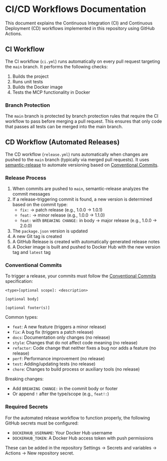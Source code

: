 # CI/CD Workflows Documentation

This document explains the Continuous Integration (CI) and Continuous Deployment (CD) workflows implemented in this repository using GitHub Actions.

## CI Workflow

The CI workflow (`ci.yml`) runs automatically on every pull request targeting the `main` branch. It performs the following checks:

1. Builds the project
2. Runs unit tests
3. Builds the Docker image
4. Tests the MCP functionality in Docker

### Branch Protection

The `main` branch is protected by branch protection rules that require the CI workflow to pass before merging a pull request. This ensures that only code that passes all tests can be merged into the main branch.

## CD Workflow (Automated Releases)

The CD workflow (`release.yml`) runs automatically when changes are pushed to the `main` branch (typically via merged pull requests). It uses [semantic-release](https://github.com/semantic-release/semantic-release) to automate versioning based on [Conventional Commits](https://www.conventionalcommits.org/).

### Release Process

1. When commits are pushed to `main`, semantic-release analyzes the commit messages
2. If a release-triggering commit is found, a new version is determined based on the commit type:
   - `fix:` → patch release (e.g., 1.0.0 → 1.0.1)
   - `feat:` → minor release (e.g., 1.0.0 → 1.1.0)
   - `feat:` with `BREAKING CHANGE:` in body → major release (e.g., 1.0.0 → 2.0.0)
3. The `package.json` version is updated
4. A new Git tag is created
5. A GitHub Release is created with automatically generated release notes
6. A Docker image is built and pushed to Docker Hub with the new version tag and `latest` tag

### Conventional Commits

To trigger a release, your commits must follow the [Conventional Commits](https://www.conventionalcommits.org/) specification:

```
<type>[optional scope]: <description>

[optional body]

[optional footer(s)]
```

Common types:
- `feat`: A new feature (triggers a minor release)
- `fix`: A bug fix (triggers a patch release)
- `docs`: Documentation only changes (no release)
- `style`: Changes that do not affect code meaning (no release)
- `refactor`: Code change that neither fixes a bug nor adds a feature (no release)
- `perf`: Performance improvement (no release)
- `test`: Adding/updating tests (no release)
- `chore`: Changes to build process or auxiliary tools (no release)

Breaking changes:
- Add `BREAKING CHANGE:` in the commit body or footer
- Or append `!` after the type/scope (e.g., `feat!:`)

### Required Secrets

For the automated release workflow to function properly, the following GitHub secrets must be configured:

- `DOCKERHUB_USERNAME`: Your Docker Hub username
- `DOCKERHUB_TOKEN`: A Docker Hub access token with push permissions

These can be added in the repository Settings → Secrets and variables → Actions → New repository secret.